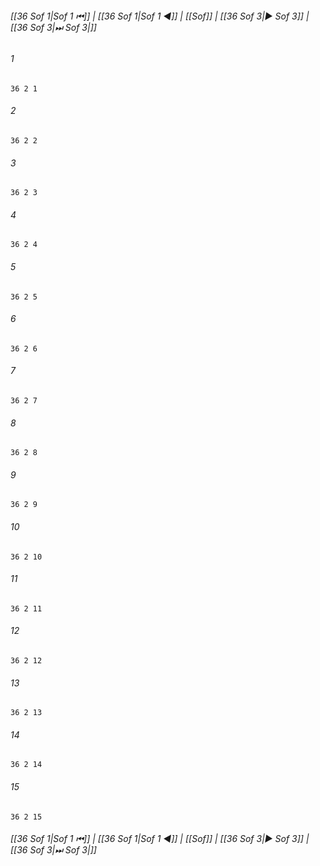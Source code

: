 
###### [[36 Sof 1|Sof 1 ⏮]] | [[36 Sof 1|Sof 1 ◀]] | [[Sof]] | [[36 Sof 3|▶ Sof 3]] | [[36 Sof 3|⏭ Sof 3|]]

###### 1
``` verse
36 2 1 
```
###### 2
``` verse
36 2 2 
```
###### 3
``` verse
36 2 3 
```
###### 4
``` verse
36 2 4 
```
###### 5
``` verse
36 2 5 
```
###### 6
``` verse
36 2 6 
```
###### 7
``` verse
36 2 7 
```
###### 8
``` verse
36 2 8 
```
###### 9
``` verse
36 2 9 
```
###### 10
``` verse
36 2 10 
```
###### 11
``` verse
36 2 11 
```
###### 12
``` verse
36 2 12 
```
###### 13
``` verse
36 2 13 
```
###### 14
``` verse
36 2 14 
```
###### 15
``` verse
36 2 15 
```

###### [[36 Sof 1|Sof 1 ⏮]] | [[36 Sof 1|Sof 1 ◀]] | [[Sof]] | [[36 Sof 3|▶ Sof 3]] | [[36 Sof 3|⏭ Sof 3|]]


